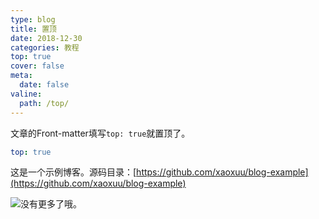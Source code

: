 ```yaml
---
type: blog
title: 置顶
date: 2018-12-30
categories: 教程
top: true
cover: false
meta:
  date: false
valine:
  path: /top/
---
```


文章的Front-matter填写`top: true`就置顶了。
```yml
top: true
```

这是一个示例博客。源码目录：[https://github.com/xaoxuu/blog-example](https://github.com/xaoxuu/blog-example)


<!-- more -->

<img class='emoji tieba' src='https://cdn.jsdelivr.net/gh/xaoxuu/volantis@1.0/img/tieba/捂嘴笑.png'>没有更多了哦。

